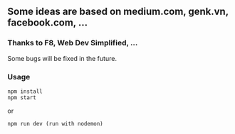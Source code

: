 ## Some ideas are based on medium.com, genk.vn, facebook.com, ...

### Thanks to F8, Web Dev Simplified, ...

Some bugs will be fixed in the future.

### Usage

```
npm install
npm start
```
or
```
npm run dev (run with nodemon)
```

